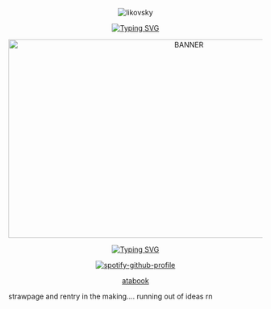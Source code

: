 <p align="center"> <img src="https://komarev.com/ghpvc/?username=likovskyx&label=live%20by%20the%20sword%20die%20by%20the%20sword&color=ff6666&style=plastic" alt="likovsky" /> </p>

<p align="center">
  <a href="https://git.io/typing-svg">
    <img src="https://readme-typing-svg.demolab.com?font=Krona+One&duration=2000&pause=50&color=FF6666&center=true&vCenter=true&width=435&lines=i%E3%85%A4don+'t%E3%85%A4wanna%E3%85%A4get%E3%85%A4lunchly;for%E3%85%A4a%E3%85%A4new%E3%85%A4rizzler;all%E3%85%A4over%E3%85%A4again" alt="Typing SVG" />
  </a>
</p>

<p align="center"> <img src="https://i.ibb.co/jvHqSxpk/b2f-banner.png" width="700" height="394" alt="BANNER"/>

<div align="center">
  <a href="https://git.io/typing-svg">
    <img src="https://readme-typing-svg.demolab.com?font=Krona+One&size=15&duration=0.1&pause=1000&color=ff6666&center=true&vCenter=true&repeat=false&width=435&lines=always%E3%85%A4ask%E3%85%A4for%E3%85%A4name%E3%85%A4%26%E3%85%A4pronouns" alt="Typing SVG" />
   </a>
</div>

<p align="center">
  <a href="https://spotify-github-profile.kittinanx.com/api/view?uid=nxy9aa2smpdjkrrbx547hnjj0&redirect=true">
    <img src="https://spotify-github-profile.kittinanx.com/api/view?uid=nxy9aa2smpdjkrrbx547hnjj0&cover_image=true&theme=natemoo-re&show_offline=false&background_color=121212&interchange=true&bar_color=53b14f&bar_color_cover=false" alt="spotify-github-profile" />
  </a>
</p>

<p align="center">
  <a href="https://blue.atabook.org/">atabook</a>

</p>


strawpage and rentry in the making.... running out of ideas rn

